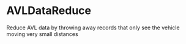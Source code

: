 # AVLDataReduce
Reduce AVL data by throwing away records that only see the vehicle moving very small distances
